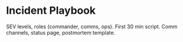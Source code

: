 # Incident Playbook
SEV levels, roles (commander, comms, ops). First 30 min script.
Comm channels, status page, postmortem template.
